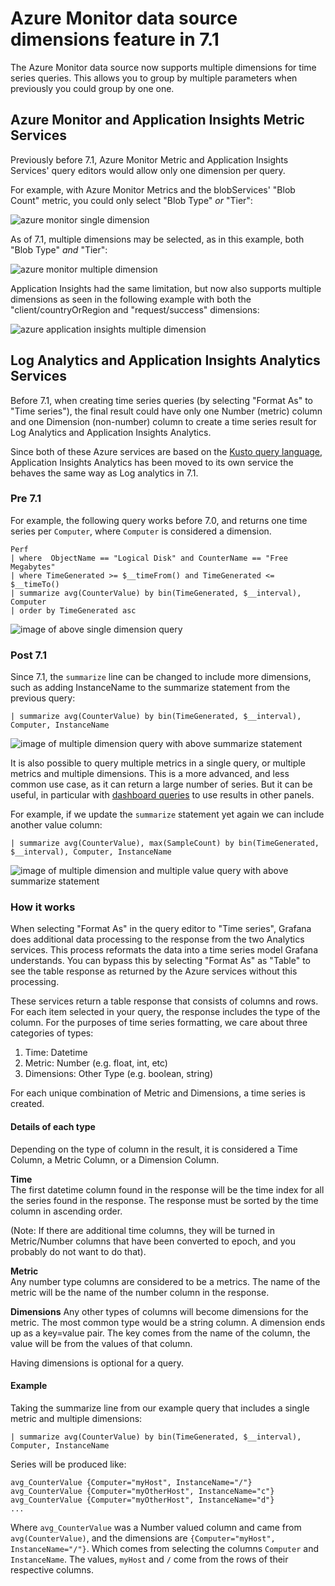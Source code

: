 # Azure Monitor data source dimensions feature in 7.1

The Azure Monitor data source now supports multiple dimensions for time series queries. This allows you to group by multiple parameters when previously you could group by one one.

## Azure Monitor and Application Insights Metric Services

Previously before 7.1, Azure Monitor Metric and Application Insights Services' query editors would allow only one dimension per query.

For example, with Azure Monitor Metrics and the blobServices' "Blob Count" metric, you could only select "Blob Type" _or_ "Tier":

![azure monitor single dimension](azure_mon_single_dim.png)

As of 7.1, multiple dimensions may be selected, as in this example, both "Blob Type" _and_ "Tier":

![azure monitor multiple dimension](azure_mon_multi_dim.png)

Application Insights had the same limitation, but now also supports multiple dimensions as seen in the following example with both the "client/countryOrRegion and "request/success" dimensions:

![azure application insights multiple dimension](azure_ai_multi_dim.png)

## Log Analytics and Application Insights Analytics Services

Before 7.1, when creating time series queries (by selecting "Format As" to "Time series"), the final result could have only one Number (metric) column and one Dimension (non-number) column to create a time series result for Log Analytics and Application Insights Analytics.

Since both of these Azure services are based on the [Kusto query language](https://docs.microsoft.com/en-us/azure/data-explorer/kusto/query/), Application Insights Analytics has been moved to its own service the behaves the same way as Log analytics in 7.1.

### Pre 7.1

For example, the following query works before 7.0, and returns one time series per `Computer`, where `Computer` is considered a dimension.

```kusto
Perf
| where  ObjectName == "Logical Disk" and CounterName == "Free Megabytes"
| where TimeGenerated >= $__timeFrom() and TimeGenerated <= $__timeTo()
| summarize avg(CounterValue) by bin(TimeGenerated, $__interval), Computer
| order by TimeGenerated asc
```

![image of above single dimension query](azure_log_single_dim.png)

### Post 7.1

Since 7.1, the `summarize` line can be changed to include more dimensions, such as adding InstanceName to the summarize statement from the previous query:

```kusto
| summarize avg(CounterValue) by bin(TimeGenerated, $__interval), Computer, InstanceName
```

![image of multiple dimension query with above summarize statement](azure_log_multi_dim.png)

It is also possible to query multiple metrics in a single query, or multiple metrics and multiple dimensions. This is a more advanced, and less common use case, as it can return a large number of series. But it can be useful, in particular with [dashboard queries](https://grafana.com/docs/grafana/latest/panels/queries/#data-source-selector) to use results in other panels.

For example, if we update the `summarize` statement yet again we can include another value column:

```kusto
| summarize avg(CounterValue), max(SampleCount) by bin(TimeGenerated, $__interval), Computer, InstanceName
```

![image of multiple dimension and multiple value query with above summarize statement](azure_log_multi_dim_multi_val.png)

### How it works

When selecting "Format As" in the query editor to "Time series", Grafana does additional data processing to the response from the two Analytics services. This process reformats the data into a time series model Grafana understands. You can bypass this by selecting "Format As" as "Table" to see the table response as returned by the Azure services without this processing.

These services return a table response that consists of columns and rows. For each item selected in your query, the response includes the type of the column. For the purposes of time series formatting, we care about three categories of types:

 1. Time: Datetime
 2. Metric: Number (e.g. float, int, etc)
 3. Dimensions: Other Type (e.g. boolean, string)

For each unique combination of Metric and Dimensions, a time series is created.

#### Details of each type

Depending on the type of column in the result, it is considered a Time Column, a Metric Column, or a Dimension Column.

**Time**  
The first datetime column found in the response will be the time index for all the series found in the response. The response must be sorted by the time column in ascending order.

(Note: If there are additional time columns, they will be turned in Metric/Number columns that have been converted to epoch, and you probably do not want to do that).

**Metric**  
Any number type columns are considered to be a metrics. The name of the metric will be the name of the number column in the response.

**Dimensions**
Any other types of columns will become dimensions for the metric. The most common type would be a string column. A dimension ends up as a key=value pair. The key comes from the name of the column, the value will be from the values of that column.

Having dimensions is optional for a query.

#### Example

Taking the summarize line from our example query that includes a single metric and multiple dimensions:

```kusto
| summarize avg(CounterValue) by bin(TimeGenerated, $__interval), Computer, InstanceName
```

Series will be produced like:

```text
avg_CounterValue {Computer="myHost", InstanceName="/"}
avg_CounterValue {Computer="myOtherHost", InstanceName="c"}
avg_CounterValue {Computer="myOtherHost", InstanceName="d"}
...
```

Where `avg_CounterValue` was a Number valued column and came from `avg(CounterValue)`, and the dimensions are `{Computer="myHost", InstanceName="/"}`. Which comes from selecting the columns `Computer` and `InstanceName`. The values, `myHost` and `/` come from the rows of their respective columns.
